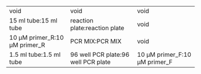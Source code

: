 ||||
|----|----|----|
|void|void|void|
|15 ml tube:15 ml tube|reaction plate:reaction plate|void|
|10 μM primer_R:10 μM primer_R|PCR MIX:PCR MIX|void|
|1.5 ml tube:1.5 ml tube|96 well PCR plate:96 well PCR plate|10 μM primer_F:10 μM primer_F|

